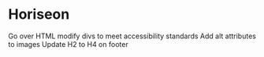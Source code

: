 # Horiseon
Go over HTML modify divs to meet accessibility standards
Add alt attributes to images
Update H2 to H4 on footer
